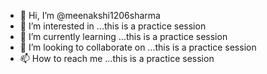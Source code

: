 - 👋 Hi, I’m @meenakshi1206sharma
- 👀 I’m interested in ...this is a practice session
- 🌱 I’m currently learning ...this is a practice session
- 💞️ I’m looking to collaborate on ...this is a practice session
- 📫 How to reach me ...this is a practice session

<!---
meenakshi1206sharma/meenakshi1206sharma is a ✨ special ✨ repository because its `README.md` (this file) appears on your GitHub profile.
You can click the Preview link to take a look at your changes.
--->
